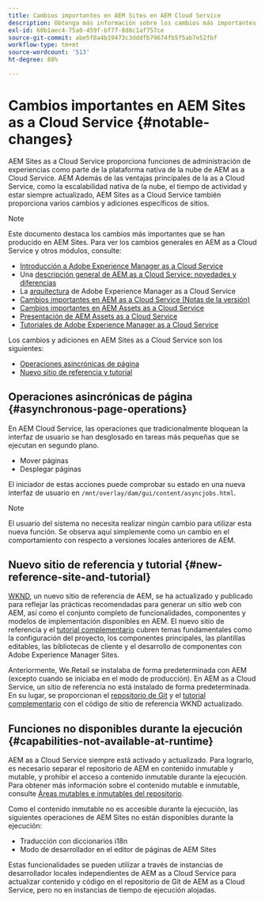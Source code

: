 ```yaml
---
title: Cambios importantes en AEM Sites en AEM Cloud Service
description: Obtenga más información sobre los cambios más importantes en AEM Sites en AEM Cloud Service
exl-id: 60b1aec4-75a0-459f-bf77-8d8c1af757ce
source-git-commit: abe5f8a4b19473c3dddfb79674fb5f5ab7e52fbf
workflow-type: tm+mt
source-wordcount: '513'
ht-degree: 88%

---
```



# Cambios importantes en AEM Sites as a Cloud Service {#notable-changes}

AEM Sites as a Cloud Service proporciona funciones de administración de experiencias como parte de la plataforma nativa de la nube de AEM as a Cloud Service. AEM Además de las ventajas principales de la as a Cloud Service, como la escalabilidad nativa de la nube, el tiempo de actividad y estar siempre actualizado, AEM Sites as a Cloud Service también proporciona varios cambios y adiciones específicos de sitios.

>[!NOTE]
>Este documento destaca los cambios más importantes que se han producido en AEM Sites. Para ver los cambios generales en AEM as a Cloud Service y otros módulos, consulte:
>
>* [Introducción a Adobe Experience Manager as a Cloud Service](/help/overview/introduction.md)
>* Una [descripción general de AEM as a Cloud Service: novedades y diferencias](/help/overview/what-is-new-and-different.md)
>* La [arquitectura](/help/overview/architecture.md) de Adobe Experience Manager as a Cloud Service
>* [Cambios importantes en AEM as a Cloud Service (Notas de la versión)](/help/release-notes/aem-cloud-changes.md)
>* [Cambios importantes en AEM Assets as a Cloud Service](/help/assets/assets-cloud-changes.md)
>* [Presentación de AEM Assets as a Cloud Service](/help/assets/overview.md)
>* [Tutoriales de Adobe Experience Manager as a Cloud Service](https://experienceleague.adobe.com/docs/experience-manager-learn/cloud-service/overview.html?lang=es)

Los cambios y adiciones en AEM Sites as a Cloud Service son los siguientes:

* [Operaciones asincrónicas de página](#asynchronous-page-operations)
* [Nuevo sitio de referencia y tutorial](#new-reference-site-and-tutorial)

## Operaciones asincrónicas de página {#asynchronous-page-operations}

En AEM Cloud Service, las operaciones que tradicionalmente bloquean la interfaz de usuario se han desglosado en tareas más pequeñas que se ejecutan en segundo plano.

* Mover páginas
* Desplegar páginas

El iniciador de estas acciones puede comprobar su estado en una nueva interfaz de usuario en `/mnt/overlay/dam/gui/content/asyncjobs.html`.

>[!NOTE]
>
>El usuario del sistema no necesita realizar ningún cambio para utilizar esta nueva función. Se observa aquí simplemente como un cambio en el comportamiento con respecto a versiones locales anteriores de AEM.

## Nuevo sitio de referencia y tutorial {#new-reference-site-and-tutorial}

[WKND](https://wknd.site/), un nuevo sitio de referencia de AEM, se ha actualizado y publicado para reflejar las prácticas recomendadas para generar un sitio web con AEM, así como el conjunto completo de funcionalidades, componentes y modelos de implementación disponibles en AEM. El nuevo sitio de referencia y el [tutorial complementario](https://experienceleague.adobe.com/docs/experience-manager-learn/getting-started-wknd-tutorial-develop/overview.html?lang=es) cubren temas fundamentales como la configuración del proyecto, los componentes principales, las plantillas editables, las bibliotecas de cliente y el desarrollo de componentes con Adobe Experience Manager Sites.

Anteriormente, We.Retail se instalaba de forma predeterminada con AEM (excepto cuando se iniciaba en el modo de producción). En AEM as a Cloud Service, un sitio de referencia no está instalado de forma predeterminada. En su lugar, se proporcionan el [repositorio de Git](https://github.com/adobe/aem-guides-wknd/) y el [tutorial complementario](https://experienceleague.adobe.com/docs/experience-manager-learn/getting-started-wknd-tutorial-develop/overview.html?lang=es) con el código de sitio de referencia WKND actualizado.

## Funciones no disponibles durante la ejecución {#capabilities-not-available-at-runtime}

AEM as a Cloud Service siempre está activado y actualizado. Para lograrlo, es necesario separar el repositorio de AEM en contenido inmutable y mutable, y prohibir el acceso a contenido inmutable durante la ejecución. Para obtener más información sobre el contenido mutable e inmutable, consulte [Áreas mutables e inmutables del repositorio](/help/implementing/developing/introduction/aem-project-content-package-structure.md#mutable-vs-immutable).

Como el contenido inmutable no es accesible durante la ejecución, las siguientes operaciones de AEM Sites no están disponibles durante la ejecución:

* Traducción con diccionarios i18n
* Modo de desarrollador en el editor de páginas de AEM Sites

Estas funcionalidades se pueden utilizar a través de instancias de desarrollador locales independientes de AEM as a Cloud Service para actualizar contenido y código en el repositorio de Git de AEM as a Cloud Service, pero no en instancias de tiempo de ejecución alojadas.
